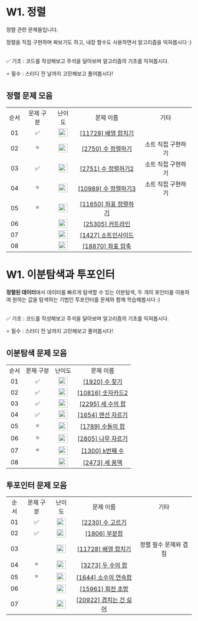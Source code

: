 # W1. 정렬

정렬 관련 문제들입니다. 

정렬을 직접 구현하며 짜보기도 하고, 내장 함수도 사용하면서 알고리즘을 익혀봅시다 :)

 <br/>
✅ 기초 : 코드를 작성해보고 주석을 달아보며 알고리즘의 기초를 익혀봅시다.

⭐ 필수 : 스터디 전 날까지 고민해보고 풀어봅시다!
 <br/>

## 정렬 문제 모음

<table>
<tbody>
<tr>
<td align="center">순서</td>
<td align="center">문제 구분</td>
<td align="center">난이도</td>
<td align="center">문제 이름</td>
<td align="center">기타</td>
</tr>
<tr>
<td align="center">01</td>
<td align="center">✅</td>
<td align="center"><img src="https://d2gd6pc034wcta.cloudfront.net/tier/6.svg" width="25px" height="23px" /></td>
<td align="center"><a href="https://www.acmicpc.net/problem/11728">[11728] 배열 합치기</a></td>
<td align="center"></td>
</tr>
<tr>
<td align="center">02</td>
<td align="center">⭐</td>
<td align="center"><img src="https://d2gd6pc034wcta.cloudfront.net/tier/4.svg" width="25px" height="23px" /></td>
<td align="center"><a href="https://www.acmicpc.net/problem/2750">[2750] 수 정렬하기</a></td>
<td align="center">소트 직접 구현하기</td>
</tr>
<tr>
<td align="center">03</td>
<td align="center">✅</td>
<td align="center"><img src="https://d2gd6pc034wcta.cloudfront.net/tier/6.svg" width="25px" height="23px" /></td>
<td align="center"><a href="https://www.acmicpc.net/problem/2751">[2751] 수 정렬하기2</a></td>
<td align="center">소트 직접 구현하기</td>
</tr>
<tr>
<td align="center">04</td>
<td align="center">⭐</td>
<td align="center"><img src="https://d2gd6pc034wcta.cloudfront.net/tier/5.svg" width="25px" height="23px" /></td>
<td align="center"><a href="https://www.acmicpc.net/problem/10989">[10989] 수 정렬하기3</a></td>
<td align="center">소트 직접 구현하기</td>
</tr>
<tr>
<td align="center">05</td>
<td align="center">⭐</td>
<td align="center"><img src="https://d2gd6pc034wcta.cloudfront.net/tier/6.svg" width="25px" height="23px" /></td>
<td align="center"><a href="https://www.acmicpc.net/problem/11650">[11650] 좌표 정렬하기</a></td>
<td align="center"></td>
</tr>
<tr>
<td align="center">06</td>
<td align="center">&nbsp;</td>
<td align="center"><img src="https://d2gd6pc034wcta.cloudfront.net/tier/4.svg" width="25px" height="23px" /></td>
<td align="center"><a href="https://www.acmicpc.net/problem/25305">[25305] 커트라인 </a></td>
<td align="center"></td>
</tr>
<tr>
<td align="center">07</td>
<td align="center">&nbsp;</td>
<td align="center"><img src="https://d2gd6pc034wcta.cloudfront.net/tier/6.svg" width="25px" height="23px" /></td>
<td align="center"><a href="https://www.acmicpc.net/problem/1427">[1427] 소트인사이드</a></td>
<td align="center"></td>
</tr>
<tr>
<td align="center">08</td>
<td align="center">&nbsp;</td>
<td align="center"><img src="https://d2gd6pc034wcta.cloudfront.net/tier/9.svg" width="25px" height="23px" /></td>
<td align="center"><a href="https://www.acmicpc.net/problem/18870">[18870] 좌표 압축</a></td>
<td align="center"></td>
</tr>
</tbody>
</table>


# W1. 이분탐색과 투포인터
**정렬된 데이터**에서 데이터를 빠르게 탐색할 수 있는 이분탐색, 두 개의 포인터를 이용하여 원하는 값을 탐색하는 기법인 투포인터를 문제와 함께 학습해봅시다 :)

 <br/>
✅ 기초 : 코드를 작성해보고 주석을 달아보며 알고리즘의 기초를 익혀봅시다.

⭐ 필수 : 스터디 전 날까지 고민해보고 풀어봅시다!
 <br/>

 ## 이분탐색 문제 모음
<table>
<tbody>
<tr>
<td align="center">순서</td>
<td align="center">문제 구분</td>
<td align="center">난이도</td>
<td align="center">문제 이름</td>
</tr>
<tr>
<td align="center">01</td>
<td align="center">✅</td>
<td align="center"><img src="https://d2gd6pc034wcta.cloudfront.net/tier/7.svg" width="25px" height="23px" /></td>
<td align="center"><a href="https://www.acmicpc.net/problem/1920">[1920] 수 찾기</a></td>
</tr>
<tr>
<td align="center">02</td>
<td align="center">✅</td>
<td align="center"><img src="https://d2gd6pc034wcta.cloudfront.net/tier/7.svg" width="25px" height="23px" /></td>
<td align="center"><a href="https://www.acmicpc.net/problem/10816">[10816] 숫자카드2</a></td>
</tr>
<tr>
<td align="center">03</td>
<td align="center">✅</td>
<td align="center"><img src="https://d2gd6pc034wcta.cloudfront.net/tier/12.svg" width="25px" height="23px" /></td>
<td align="center"><a href="https://www.acmicpc.net/problem/2295">[2295] 세 수의 합</a></td>
</tr>
<tr>
<td align="center">04</td>
<td align="center">✅</td>
<td align="center"><img src="https://d2gd6pc034wcta.cloudfront.net/tier/9.svg" width="25px" height="23px" /></td>
<td align="center"><a href="https://www.acmicpc.net/problem/1654">[1654] 랜선 자르기</a></td>
</tr>
<tr>
<td align="center">05</td>
<td align="center">⭐</td>
<td align="center"><img src="https://d2gd6pc034wcta.cloudfront.net/tier/6.svg" width="25px" height="23px" /></td>
<td align="center"><a href="https://www.acmicpc.net/problem/1789">[1789] 수들의 합</a></td>
</tr>
<tr>
<td align="center">06</td>
<td align="center">⭐</td>
<td align="center"><img src="https://d2gd6pc034wcta.cloudfront.net/tier/9.svg" width="25px" height="23px" /></td>
<td align="center"><a href="https://www.acmicpc.net/problem/2805">[2805] 나무 자르기 </a></td>
</tr>
<tr>
<td align="center">07</td>
<td align="center">⭐</td>
<td align="center"><img src="https://d2gd6pc034wcta.cloudfront.net/tier/14.svg" width="25px" height="23px" /></td>
<td align="center"><a href="https://www.acmicpc.net/problem/1300">[1300] k번째 수</a></td>
</tr>
<tr>
<td align="center">08</td>
<td align="center">&nbsp;</td>
<td align="center"><img src="https://d2gd6pc034wcta.cloudfront.net/tier/13.svg" width="25px" height="23px" /></td>
<td align="center"><a href="https://www.acmicpc.net/problem/2473">[2473] 세 용액</a></td>
</tr>
</tbody>
</table>



 ## 투포인터 문제 모음
 <table>
<tbody>
<tr>
<td align="center">순서</td>
<td align="center">문제 구분</td>
<td align="center">난이도</td>
<td align="center">문제 이름</td>
<td align="center">기타</td>
</tr>
<tr>
<td align="center">01</td>
<td align="center">✅</td>
<td align="center"><img src="https://d2gd6pc034wcta.cloudfront.net/tier/11.svg" width="25px" height="23px" /></td>
<td align="center"><a href="https://www.acmicpc.net/problem/2230">[2230] 수 고르기</a></td>
<td align="center"></td>
</tr>
<tr>
<td align="center">02</td>
<td align="center">✅</td>
<td align="center"><img src="https://d2gd6pc034wcta.cloudfront.net/tier/12.svg" width="25px" height="23px" /></td>
<td align="center"><a href="https://www.acmicpc.net/problem/1806">[1806] 부분합 </a></td>
<td align="center"></td>
</tr>
<tr>
<td align="center">03</td>
<td align="center"></td>
<td align="center"><img src="https://d2gd6pc034wcta.cloudfront.net/tier/6.svg" width="25px" height="23px" /></td>
<td align="center"><a href="https://www.acmicpc.net/problem/11728">[11728] 배열 합치기</a></td>
<td align="center">정렬 필수 문제와 겹침</td>
</tr>
<tr>
<td align="center">04</td>
<td align="center">⭐</td>
<td align="center"><img src="https://d2gd6pc034wcta.cloudfront.net/tier/8.svg" width="25px" height="23px" /></td>
<td align="center"><a href="https://www.acmicpc.net/problem/3273">[3273] 두 수의 합</a></td>
<td align="center"></td>
</tr>
<tr>
<td align="center">05</td>
<td align="center">⭐</td>
<td align="center"><img src="https://d2gd6pc034wcta.cloudfront.net/tier/12.svg" width="25px" height="23px" /></td>
<td align="center"><a href="https://www.acmicpc.net/problem/1644">[1644] 소수의 연속합</a></td>
<td align="center"></td>
</tr>
<tr>
<td align="center">06</td>
<td align="center"></td>
<td align="center"><img src="https://d2gd6pc034wcta.cloudfront.net/tier/12.svg" width="25px" height="23px" /></td>
<td align="center"><a href="https://www.acmicpc.net/problem/15961">[15961] 회전 초밥 </a></td>
<td align="center"></td>
</tr>
 <tr>
<td align="center">07</td>
<td align="center"></td>
<td align="center"><img src="https://d2gd6pc034wcta.cloudfront.net/tier/10.svg" width="25px" height="23px" /></td>
<td align="center"><a href="https://www.acmicpc.net/problem/20922">[20922] 겹치는 건 싫어 </a></td>
<td align="center"></td>
</tr>
</tbody>
</table>




